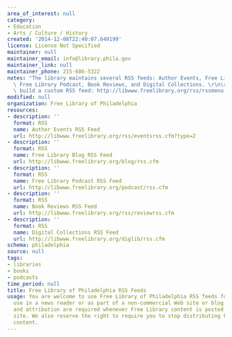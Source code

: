 ```yaml
---
area_of_interest: null
category:
- Education
- Arts / Culture / History
created: '2014-12-08T22:40:07.649199'
license: License Not Specified
maintainer: null
maintainer_email: info@library.phila.gov
maintainer_link: null
maintainer_phone: 215-686-5322
notes: "The library maintains several RSS feeds: Author Events, Free Library Blog,\
  \ Free Library Podcast, Book Reviews, and Digital Collections. \r\n\r\nYou can also\
  \ build a custom RSS feed: http://libwww.freelibrary.org/rss/rssmenu.cfm "
modified: null
organization: Free Library of Philadelphia
resources:
- description: ''
  format: RSS
  name: Author Events RSS Feed
  url: http://libwww.freelibrary.org/rss/eventsrss.cfm?type=2
- description: ''
  format: RSS
  name: Free Library Blog RSS Feed
  url: http://libwww.freelibrary.org/blog/rss.cfm
- description: ''
  format: RSS
  name: Free Library Podcast RSS Feed
  url: http://libwww.freelibrary.org/podcast/rss.cfm
- description: ''
  format: RSS
  name: Book Reviews RSS Feed
  url: http://libwww.freelibrary.org/rss/reviewrss.cfm
- description: ''
  format: RSS
  name: Digital Collections RSS Feed
  url: http://libwww.freelibrary.org/diglib/rss.cfm
schema: philadelphia
source: null
tags: 
- libraries
- books
- podcasts
time_period: null
title: Free Library of Philadelphia RSS Feeds
usage: You are welcome to use Free Library of Philadelphia RSS feeds for personal
  use in a news reader or as part of a non-commercial Web site or blog. Proper format
  and attribution are required whenever Free Library content is posted on your Web
  site. We also reserve the right to require you to stop distributing Free Library
  content.
---
```

